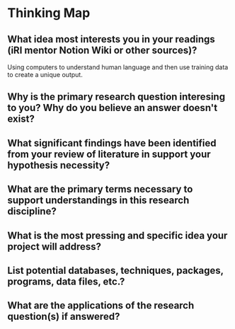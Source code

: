 # Thinking Map
## What idea most interests you in your readings (iRI mentor Notion Wiki or other sources)?

Using computers to understand human language and then use training data to create a unique output.

## Why is the primary research question interesing to you? Why do you believe an answer doesn't exist?



## What significant findings have been identified from your review of literature in support your hypothesis necessity?

## What are the primary terms necessary to support understandings in this research discipline?

## What is the most pressing and specific idea your project will address?

## List potential databases, techniques, packages, programs, data files, etc.?

## What are the applications of the research question(s) if answered?

